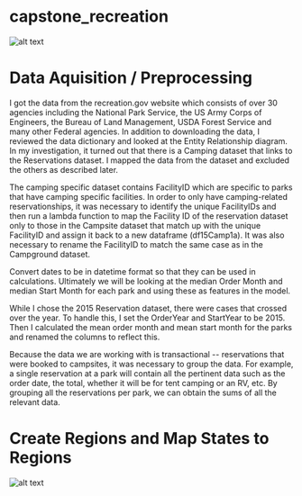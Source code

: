 # capstone_recreation
![alt text](https://raw.github.com/smandel2/capstone_recreation/master/images/tent_in_desert.jpg)

# Data Aquisition / Preprocessing

I got the data from the recreation.gov website which consists of over 30 agencies including the National Park Service, the US Army Corps of Engineers, the Bureau of Land Management, USDA Forest Service and many other Federal agencies. In addition to downloading the data, I reviewed the data dictionary and looked at the Entity Relationship diagram. In my investigation, it turned out that there is a Camping dataset that links to the Reservations dataset. I mapped the data from the dataset and excluded the others as described later.

The camping specific dataset contains FacilityID which are specific to parks that have camping specific facilities. In order to only have camping-related reservationships, it was necessary to identify the unique FacilityIDs and then run a lambda function to map the Facility ID of the reservation dataset only to those in the Campsite dataset that match up with the unique FacilityID and assign it back to a new dataframe (df15Camp1a). It was also necessary to rename the FacilityID to match the same case as in the Campground dataset.

Convert dates to be in datetime format so that they can be used in calculations. Ultimately we will be looking at the median Order Month and median Start Month for each park and using these as features in the model.

While I chose the 2015 Reservation dataset, there were cases that crossed over the year. To handle this, I set the OrderYear and StartYear to be 2015. Then I calculated the mean order month and mean start month for the parks and renamed the columns to reflect this.

Because the data we are working with is transactional -- reservations that were booked to campsites, it was necessary to group the data. For example, a single reservation at a park will contain all the pertinent data such as the order date, the total, whether it will be for tent camping or an RV, etc. By grouping all the reservations per park, we can obtain the sums of all the relevant data.

# Create Regions and Map States to Regions

![alt text](https://raw.github.com/smandel2/capstone_recreation/master/images/region_map.jpg)
